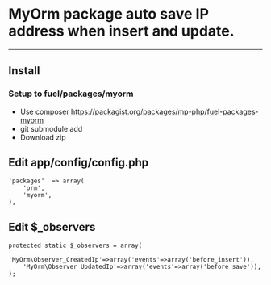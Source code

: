 # MyOrm package auto save IP address when insert and update.
---

## Install
### Setup to fuel/packages/myorm
* Use composer https://packagist.org/packages/mp-php/fuel-packages-myorm
* git submodule add
* Download zip

## Edit app/config/config.php

	'packages'  => array(
		'orm',
		'myorm',
	),

## Edit $_observers

	protected static $_observers = array(
		'MyOrm\Observer_CreatedIp'=>array('events'=>array('before_insert')),
		'MyOrm\Observer_UpdatedIp'=>array('events'=>array('before_save')),
	);

